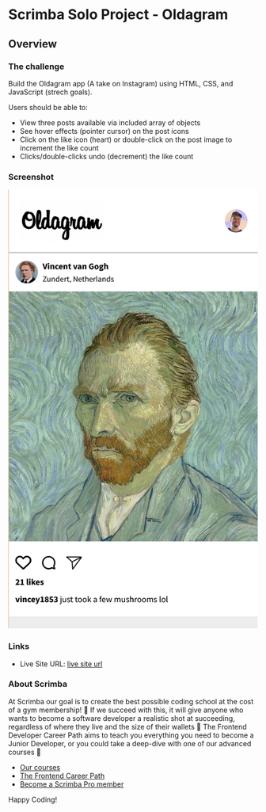 # Scrimba Solo Project - Oldagram

## Overview

### The challenge

Build the Oldagram app (A take on Instagram) using HTML, CSS, and JavaScript (strech goals). 

Users should be able to: 

- View three posts available via included array of objects
- See hover effects (pointer cursor) on the post icons
- Click on the like icon (heart) or double-click on the post image to increment the like count
- Clicks/double-clicks undo (decrement) the like count

### Screenshot

![](./images/project-ss.png)


### Links

- Live Site URL: [live site url](https://your-live-site-url.com)


### About Scrimba

At Scrimba our goal is to create the best possible coding school at the cost of a gym membership! 💜
If we succeed with this, it will give anyone who wants to become a software developer a realistic shot at succeeding, regardless of where they live and the size of their wallets 🎉
The Frontend Developer Career Path aims to teach you everything you need to become a Junior Developer, or you could take a deep-dive with one of our advanced courses 🚀

- [Our courses](https://scrimba.com/allcourses)
- [The Frontend Career Path](https://scrimba.com/learn/frontend)
- [Become a Scrimba Pro member](https://scrimba.com/pricing)

Happy Coding!
